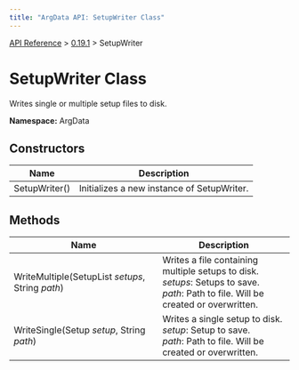 ```yaml
---
title: "ArgData API: SetupWriter Class"
---
```


[API Reference](/argdata/api/) &gt; [0.19.1](/argdata/api/0.19.1/) &gt; SetupWriter

# SetupWriter Class

Writes single or multiple setup files to disk.

**Namespace:** ArgData

## Constructors

<table class="table table-bordered table-striped ">
<thead>
  <tr>
    <th>Name</th>
    <th>Description</th>
  </tr>
</thead>
<tbody>
  <tr>
    <td>SetupWriter()</td>
    <td>Initializes a new instance of SetupWriter.</td>
  </tr>
</tbody>
</table>


## Methods

<table class="table table-bordered table-striped ">
<thead>
  <tr>
    <th>Name</th>
    <th>Description</th>
  </tr>
</thead>
<tbody>
  <tr>
    <td>WriteMultiple(SetupList <em>setups</em>, String <em>path</em>)</td>
    <td>Writes a file containing multiple setups to disk.<br /><em>setups</em>: Setups to save.<br /><em>path</em>: Path to file. Will be created or overwritten.<br /></td>
  </tr>
  <tr>
    <td>WriteSingle(Setup <em>setup</em>, String <em>path</em>)</td>
    <td>Writes a single setup to disk.<br /><em>setup</em>: Setup to save.<br /><em>path</em>: Path to file. Will be created or overwritten.<br /></td>
  </tr>
</tbody>
</table>


